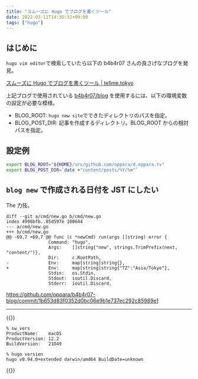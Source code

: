 ```yaml
---
title: "スムーズに Hugo でブログを書くツール"
date: 2022-03-11T14:35:32+09:00
tags: ["hugo"]
---
```


## はじめに

`hugo vim editor`で検索していたら以下の b4b4r07 さんの良さげなブログを発見。

[スムーズに Hugo でブログを書くツール | tellme.tokyo](https://tellme.tokyo/post/2018/10/16/write-blog-smoothly/)


上記ブログで使用されている [b4b4r07/blog](https://github.com/b4b4r07/blog) を使用するには、以下の環境変数の設定が必要な模様。

- BLOG_ROOT: `hugo new site`でできたディレクトリのパスを指定。
- BLOG_POST_DIR: 記事を作成するディレクトリ。BLOG_ROOT からの相対パスを指定。

## 設定例

```sh
export BLOG_ROOT="${HOME}/src/github.com/oppara/d.oppara.tv"
export BLOG_POST_DIR=`date +"content/posts/%Y/%m"`
```

## `blog new` で作成される日付を JST にしたい

The 力技。

```diff:
diff --git a/cmd/new.go b/cmd/new.go
index 4996bfb..85d597e 100644
--- a/cmd/new.go
+++ b/cmd/new.go
@@ -69,7 +69,7 @@ func (c *newCmd) run(args []string) error {
                Command: "hugo",
                Args:    []string{"new", strings.TrimPrefix(next, "content/")},
                Dir:     c.RootPath,
-               Env:     map[string]string{},
+               Env:     map[string]string{"TZ":"Asia/Tokyo"},
                Stdin:   os.Stdin,
                Stdout:  ioutil.Discard,
                Stderr:  ioutil.Discard,
```
https://github.com/oppara/b4b4r07-blog/commit/1b653d83f0352d0bc06e9b1e737ec292c85989e1


---

{{<collapse summary="環境">}}

```console
% sw_vers
ProductName:    macOS
ProductVersion: 12.2
BuildVersion:   21D49

% hugo version
hugo v0.94.0+extended darwin/amd64 BuildDate=unknown
```
{{</collapse>}}
